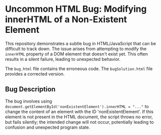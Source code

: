 # Uncommon HTML Bug: Modifying innerHTML of a Non-Existent Element

This repository demonstrates a subtle bug in HTML/JavaScript that can be difficult to track down.  The issue arises from attempting to modify the `innerHTML` property of a DOM element that doesn't exist yet. This often results in a silent failure, leading to unexpected behavior.

The `bug.html` file contains the erroneous code. The `bugSolution.html` file provides a corrected version.

## Bug Description
The bug involves using `document.getElementById('nonExistentElement').innerHTML = "..."` to change the content of an element with the ID 'nonExistentElement'.  If this element is not present in the HTML document, the script throws no error, but fails silently; the intended change will not occur, potentially leading to confusion and unexpected program state.